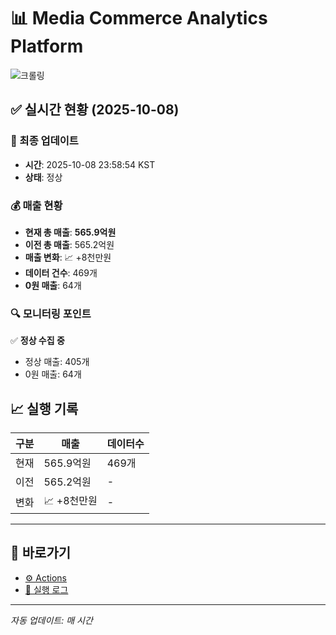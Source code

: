 # 📊 Media Commerce Analytics Platform

![크롤링](https://img.shields.io/badge/크롤링-정상-green)

## ✅ 실시간 현황 (2025-10-08)

### 📍 최종 업데이트
- **시간**: 2025-10-08 23:58:54 KST
- **상태**: 정상

### 💰 매출 현황
- **현재 총 매출**: **565.9억원**
- **이전 총 매출**: 565.2억원
- **매출 변화**: 📈 +8천만원
- **데이터 건수**: 469개
- **0원 매출**: 64개

### 🔍 모니터링 포인트

✅ **정상 수집 중**
- 정상 매출: 405개
- 0원 매출: 64개


## 📈 실행 기록

| 구분 | 매출 | 데이터수 |
|------|------|----------|
| 현재 | 565.9억원 | 469개 |
| 이전 | 565.2억원 | - |
| 변화 | 📈 +8천만원 | - |

---

## 🔗 바로가기

- [⚙️ Actions](../../actions)
- [📝 실행 로그](../../actions/workflows/daily_scraping.yml)

---

*자동 업데이트: 매 시간*
